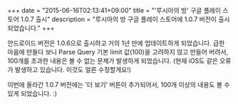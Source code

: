 +++
date = "2015-06-16T02:13:41+09:00"
title = "'루시아의 방' 구글 플레이 스토어 1.0.7 출시"
description = "루시아의 방 구글 플레이 스토어에 1.0.7 버전이 출시되었습니다."
+++

안드로이드 버전은 1.0.6으로 출시하고 거의 1년 만에 업데이트하게 되었습니다. 급한 마음에 만들다 보니 Parse Query 기본 limit 값(100)을 고려하지 않고 만들어 버려서, 100개를 초과한 내용은 볼 수 없는 문제가 발생하게 되었습니다.
(현재 iOS도 같은 오류가 발생하고 있습니다. 이것도 얼른 수정할게요!)

이번에 올라간 1.0.7 버전에는 '더 보기' 버튼이 추가되어서, 100개 이상의 내용도 볼 수 있게 되었습니다. :)